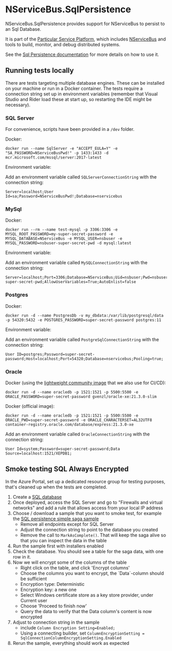 # NServiceBus.SqlPersistence

NServiceBus.SqlPersistence provides support for NServiceBus to persist to an Sql Database.

It is part of the [Particular Service Platform](https://particular.net/service-platform), which includes [NServiceBus](https://particular.net/nservicebus) and tools to build, monitor, and debug distributed systems.

See the [Sql Persistence documentation](https://docs.particular.net/persistence/sql/) for more details on how to use it.

## Running tests locally

There are tests targeting multiple database engines. These can be installed on your machine or run in a Docker container. The tests require a connection string set up in environment variables (remember that Visual Studio and Rider load these at start up, so restarting the IDE might be necessary).

### SQL Server

For convenience, scripts have been provided in a `/dev` folder.

Docker:

    docker run --name SqlServer -e "ACCEPT_EULA=Y" -e "SA_PASSWORD=NServiceBusPwd!" -p 1433:1433 -d  mcr.microsoft.com/mssql/server:2017-latest

Environment variable:

Add an environment variable called `SQLServerConnectionString` with the connection string:

    Server=localhost;User Id=sa;Password=NServiceBusPwd!;Database=nservicebus

### MySql

Docker:

    docker run --rm --name test-mysql -p 3306:3306 -e MYSQL_ROOT_PASSWORD=my-super-secret-password -e MYSQL_DATABASE=NServiceBus -e MYSQL_USER=nsbuser -e MYSQL_PASSWORD=nsbuser-super-secret-pwd -d mysql:latest

Environment variable:

Add an environment variable called `MySQLConnectionString` with the connection string:

    Server=localhost;Port=3306;Database=NServiceBus;Uid=nsbuser;Pwd=nsbuser-super-secret-pwd;AllowUserVariables=True;AutoEnlist=false

### Postgres

Docker:

    docker run -d --name PostgresDb -v my_dbdata:/var/lib/postgresql/data -p 54320:5432 -e POSTGRES_PASSWORD=super-secret-password postgres:11

Environment variable:

Add an environment variable called `PostgreSqlConnectionString` with the connection string:

    User ID=postgres;Password=super-secret-password;Host=localhost;Port=54320;Database=nservicebus;Pooling=true;

### Oracle

Docker (using the [lightweight community image](https://hub.docker.com/r/gvenzl/oracle-xe) that we also use for CI/CD):

    docker run -d --name oracledb -p 1521:1521 -p 5500:5500 -e ORACLE_PASSWORD=super-secret-password gvenzl/oracle-xe:21.3.0-slim

Docker (official image):

    docker run -d --name oracledb -p 1521:1521 -p 5500:5500 -e ORACLE_PWD=super-secret-password -e ORACLE_CHARACTERSET=AL32UTF8 container-registry.oracle.com/database/express:21.3.0-xe

Add an environment variable called `OracleConnectionString` with the connection string:

    User Id=system;Password=super-secret-password;Data Source=localhost:1521/XEPDB1;

## Smoke testing SQL Always Encrypted

In the Azure Portal, set up a dedicated resource group for testing purposes, that's cleaned up when the tests are completed.

1. Create a [SQL database](https://portal.azure.com/#create/Microsoft.SQLDatabase)
2. Once deployed, access the SQL Server and go to "Firewalls and virtual networks" and add a rule that allows access from your local IP address
3. Choose / download a sample that you want to smoke test, for example the [SQL persistence simple saga sample](https://docs.particular.net/samples/sql-persistence/simple/)
   - Remove all endpoints except for SQL Server
   - Adjust the connection string to point to the database you created
   - Remove the call to `MarkAsComplete()`. That will keep the saga alive so that you can inspect the data in the table
4. Run the sample first with installers enabled
5. Check the database. You should see a table for the saga data, with one row in it.
6. Now we will encrypt some of the columns of the table
   - Right click on the table, and click 'Encrypt columns'
   - Choose the columns you want to encrypt, the ´Data´-column should be sufficient
   - Encryption type: Deterministic
   - Encryption key: a new one
   - Select Windows certificate store as a key store provider, under Current user
   - Choose 'Proceed to finish now'
   - Query the data to verify that the Data column's content is now encrypted
7. Adjust to connection string in the sample 
   - include `Column Encryption Setting=Enabled;`
   - Using a connecting builder, set `ColumnEncryptionSetting = SqlConnectionColumnEncryptionSetting.Enabled`
8. Rerun the sample, everything should work as expected
